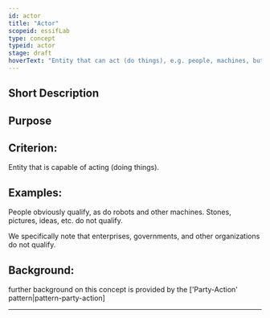```yaml
---
id: actor
title: "Actor"
scopeid: essifLab
type: concept
typeid: actor
stage: draft
hoverText: "Entity that can act (do things), e.g. people, machines, but not organizations."
---
```


## Short Description

## Purpose

## Criterion:
Entity that is capable of acting (doing things).

## Examples:
People obviously qualify, as do robots and other machines. Stones, pictures, ideas, etc. do not qualify.

We specifically note that enterprises, governments, and other organizations do not qualify. 

## Background:
further background on this concept is provided by the ['Party-Action' pattern|pattern-party-action]

---
[^1]: Reasoning means: inferring conclusions from data, regardless of the kind of logic that is being used, or whether the reasoning is coherent, or consistent.

[^2]: This means that the party can do this all by itself. For humans, the rights for this are laid down e.g. in the [ECHR](https://www.echr.coe.int "European Convention of Human Rights") ([ECHR articles 9-11](https://www.echr.coe.int/Documents/Convention_ENG.pdf))

[^3]: While the case can be made that (some) electronic components can reason, they do not do so in a self-sovereign fashion as intended by this definition. We do not want to discuss AI-equipment here.